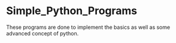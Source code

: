 # Simple_Python_Programs
These programs are done to implement the basics as well as some advanced concept of python. 
